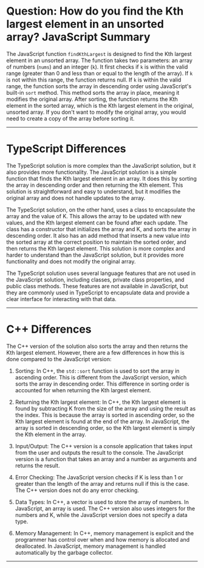 # Question: How do you find the Kth largest element in an unsorted array? JavaScript Summary

The JavaScript function `findKthLargest` is designed to find the Kth largest element in an unsorted array. The function takes two parameters: an array of numbers (`nums`) and an integer (`k`). It first checks if `k` is within the valid range (greater than 0 and less than or equal to the length of the array). If `k` is not within this range, the function returns null. If `k` is within the valid range, the function sorts the array in descending order using JavaScript's built-in `sort` method. This method sorts the array in place, meaning it modifies the original array. After sorting, the function returns the Kth element in the sorted array, which is the Kth largest element in the original, unsorted array. If you don't want to modify the original array, you would need to create a copy of the array before sorting it.

---

# TypeScript Differences

The TypeScript solution is more complex than the JavaScript solution, but it also provides more functionality. The JavaScript solution is a simple function that finds the Kth largest element in an array. It does this by sorting the array in descending order and then returning the Kth element. This solution is straightforward and easy to understand, but it modifies the original array and does not handle updates to the array.

The TypeScript solution, on the other hand, uses a class to encapsulate the array and the value of K. This allows the array to be updated with new values, and the Kth largest element can be found after each update. The class has a constructor that initializes the array and K, and sorts the array in descending order. It also has an add method that inserts a new value into the sorted array at the correct position to maintain the sorted order, and then returns the Kth largest element. This solution is more complex and harder to understand than the JavaScript solution, but it provides more functionality and does not modify the original array.

The TypeScript solution uses several language features that are not used in the JavaScript solution, including classes, private class properties, and public class methods. These features are not available in JavaScript, but they are commonly used in TypeScript to encapsulate data and provide a clear interface for interacting with that data.

---

# C++ Differences

The C++ version of the solution also sorts the array and then returns the Kth largest element. However, there are a few differences in how this is done compared to the JavaScript version:

1. Sorting: In C++, the `std::sort` function is used to sort the array in ascending order. This is different from the JavaScript version, which sorts the array in descending order. This difference in sorting order is accounted for when returning the Kth largest element.

2. Returning the Kth largest element: In C++, the Kth largest element is found by subtracting K from the size of the array and using the result as the index. This is because the array is sorted in ascending order, so the Kth largest element is found at the end of the array. In JavaScript, the array is sorted in descending order, so the Kth largest element is simply the Kth element in the array.

3. Input/Output: The C++ version is a console application that takes input from the user and outputs the result to the console. The JavaScript version is a function that takes an array and a number as arguments and returns the result.

4. Error Checking: The JavaScript version checks if K is less than 1 or greater than the length of the array and returns null if this is the case. The C++ version does not do any error checking.

5. Data Types: In C++, a vector is used to store the array of numbers. In JavaScript, an array is used. The C++ version also uses integers for the numbers and K, while the JavaScript version does not specify a data type.

6. Memory Management: In C++, memory management is explicit and the programmer has control over when and how memory is allocated and deallocated. In JavaScript, memory management is handled automatically by the garbage collector.

---

